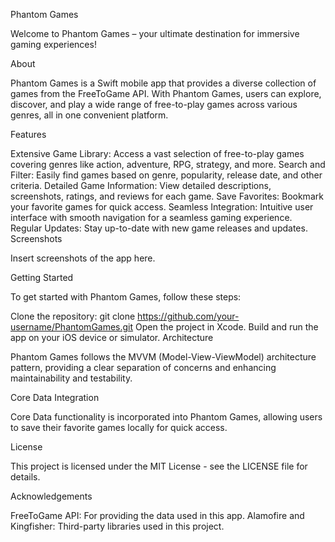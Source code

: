 Phantom Games

Welcome to Phantom Games – your ultimate destination for immersive gaming experiences!

About

Phantom Games is a Swift mobile app that provides a diverse collection of games from the FreeToGame API. With Phantom Games, users can explore, discover, and play a wide range of free-to-play games across various genres, all in one convenient platform.

Features

Extensive Game Library: Access a vast selection of free-to-play games covering genres like action, adventure, RPG, strategy, and more.
Search and Filter: Easily find games based on genre, popularity, release date, and other criteria.
Detailed Game Information: View detailed descriptions, screenshots, ratings, and reviews for each game.
Save Favorites: Bookmark your favorite games for quick access.
Seamless Integration: Intuitive user interface with smooth navigation for a seamless gaming experience.
Regular Updates: Stay up-to-date with new game releases and updates.
Screenshots

Insert screenshots of the app here.

Getting Started

To get started with Phantom Games, follow these steps:

Clone the repository: git clone <https://github.com/your-username/PhantomGames.git>
Open the project in Xcode.
Build and run the app on your iOS device or simulator.
Architecture

Phantom Games follows the MVVM (Model-View-ViewModel) architecture pattern, providing a clear separation of concerns and enhancing maintainability and testability.

Core Data Integration

Core Data functionality is incorporated into Phantom Games, allowing users to save their favorite games locally for quick access.

License

This project is licensed under the MIT License - see the LICENSE file for details.

Acknowledgements

FreeToGame API: For providing the data used in this app.
Alamofire and Kingfisher: Third-party libraries used in this project.

